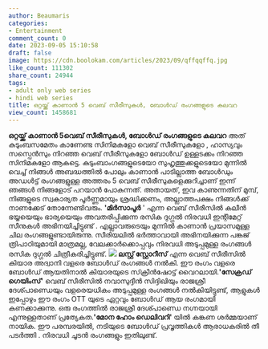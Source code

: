 ```yaml
---
author: Beaumaris
categories:
- Entertainment
comment_count: 0
date: 2023-09-05 15:10:58
draft: false
image: https://cdn.boolokam.com/articles/2023/09/qffqqffq.jpg
like_count: 111302
share_count: 24944
tags:
- adult only web series
- hindi web series
title: ഒറ്റയ്ക്ക് കാണാൻ 5 വെബ് സീരീസുകൾ, ബോൾഡ് രംഗങ്ങളുടെ കലവറ
view_count: 1458681
---
```


**ഒറ്റയ്ക്ക് കാണാൻ 5വെബ് സീരീസുകൾ, ബോൾഡ് രംഗങ്ങളുടെ കലവറ** അത് കുടുംബസമേതം കാണേണ്ട സിനിമകളോ വെബ് സീരീസുകളോ , ഹാസ്യവും സസ്പെൻസും നിറഞ്ഞ വെബ് സീരീസുകളോ ബോൾഡ് ഉള്ളടക്കം നിറഞ്ഞ സിനിമകളോ ആകട്ടെ. കുടുംബാംഗങ്ങളുടെയോ സുഹൃത്തുക്കളുടെയോ മുന്നിൽ വെച്ച് നിങ്ങൾ അബദ്ധത്തിൽ പോലും കാണാൻ പാടില്ലാത്ത ബോൾഡും അഡൾട്ട് രംഗങ്ങളുള്ള അത്തരം 5 വെബ് സീരീസുകളെക്കുറിച്ചാണ് ഇന്ന് ഞങ്ങൾ നിങ്ങളോട് പറയാൻ പോകുന്നത്. അതായത്, ഇവ കാണുന്നതിന് മുമ്പ്, നിങ്ങളുടെ സ്വകാര്യത പൂർണ്ണമായും ശ്രദ്ധിക്കണം, അല്ലാത്തപക്ഷം നിങ്ങൾക്ക് നാണക്കേട് തോന്നേണ്ടിവരും. **'മിർസാപൂർ** ' എന്ന വെബ് സീരീസിൽ കലീൻ ഭയ്യയെയും ഭാര്യയെയും അവതരിപ്പിക്കുന്ന രസിക ദുഗ്ഗൽ നിരവധി ഇന്റിമേറ്റ് സീനുകൾ അഭിനയിച്ചിട്ടുണ്ട് . എല്ലാവരുടെയും മുന്നിൽ കാണാൻ പ്രയാസമുള്ള ചില രംഗങ്ങളുണ്ടായിരുന്നു. സീരിയലിൽ ഭർത്താവായി അഭിനയിക്കുന്ന പങ്കജ് ത്രിപാഠിയുമായി മാത്രമല്ല, വേലക്കാർക്കൊപ്പവും നിരവധി അടുപ്പമുള്ള രംഗങ്ങൾ രസിക ദുഗ്ഗൽ ചിത്രീകരിച്ചിട്ടുണ്ട്. **![](https://cdn.boolokam.com/articles/2023/09/qffqqffq.jpg) ലസ്റ്റ് സ്റ്റോറീസ്** എന്ന വെബ് സീരീസിൽ കിയാര അദ്വാനി വളരെ ബോൾഡ് രംഗങ്ങൾ നൽകി. ഈ രംഗം വളരെ ബോൾഡ് ആയതിനാൽ കിയാരയുടെ സ്‌ക്രീൻഷോട്ട് വൈറലായി.**'സേക്രഡ് ഗെയിംസ്'** വെബ് സീരീസിൽ നവാസുദ്ദീൻ സിദ്ദിഖിയും രാജശ്രീ ദേശ്പാണ്ഡെയും വളരെയധികം അടുപ്പമുള്ള രംഗങ്ങൾ നൽകിയിട്ടുണ്ട്, ആളുകൾ ഇപ്പോഴും ഈ രംഗം OTT യുടെ ഏറ്റവും ബോൾഡ് ആയ രംഗമായി കണക്കാക്കുന്നു. ഒരു രംഗത്തിൽ രാജശ്രീ ദേശ്പാണ്ഡെ നഗ്നയായി എന്നുള്ളതാണ് പ്രത്യേകത.**'മോന ഹോം ഡെലിവറി'** യിൽ കങ്കണ ശർമ്മയാണ് നായിക. ഈ പരമ്പരയിൽ, നടിയുടെ ബോൾഡ് പ്രവൃത്തികൾ ആരാധകരിൽ തീ പടർത്തി . നിരവധി ചൂടൻ രംഗങ്ങളും ഇതിലുണ്ട്.